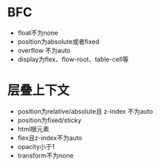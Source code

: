 # BFC
  - float不为none
  - position为absolute或者fixed
  - overflow 不为auto
  - display为flex、flow-root、table-cell等

# 层叠上下文

  - position为relative/absolute且 z-index 不为auto
  - position为fixed/sticky
  - html根元素
  - flex且z-index不为auto
  - opacity小于1
  - transform不为none